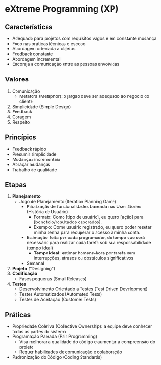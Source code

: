 # eXtreme Programming (XP)

## Características

- Adequado para projetos com requisitos vagos e em constante mudança
- Foco nas práticas técnicas e escopo
- Abordagem orientada a objetos
- Feedback constante
- Abordagem incremental
- Encoraja a comunicação entre as pessoas envolvidas

## Valores

1. Comunicação
   - Metáfora (Metaphor): o jargão deve ser adequado ao negócio do cliente
2. Simplicidade (Simple Design)
3. Feedback
4. Coragem
5. Respeito

## Princípios

- Feedback rápido
- Presumir simplicidade
- Mudanças incrementais
- Abraçar mudanças
- Trabalho de qualidade

## Etapas

1. **Planejamento**
   - Jogo de Planejamento (Iteration Planning Game)
     - Priorização de funcionalidades baseada nas User Stories (História de Usuário)
         - Formato: Como [tipo de usuário], eu quero [ação] para [benefício/resultados esperados].
         - Exemplo: Como usuário registrado, eu quero poder resetar minha senha para recuperar o acesso à minha conta.
     - Estimação, feita por cada programador, do tempo que será necessário para realizar cada tarefa sob sua responsabilidade (tempo ideal)
         - **Tempo ideal:** estimar homens-hora por tarefa sem interrupções, atrasos ou obstáculos significativos
     - Semanal
2. **Projeto** ("Designing")
3. **Codificação**
   - Fases pequenas (Small Releases)
4. **Testes**
   - Desenvolvimento Orientado a Testes (Test Driven Development)
   - Testes Automatizados (Automated Tests)
   - Testes de Aceitação (Customer Tests)

## Práticas

- Propriedade Coletiva (Collective Ownership): a equipe deve conhecer todas as partes do sistema
- Programação Pareada (Pair Programming)
  - Visa melhorar a qualidade do código e aumentar a compreensão do projeto
  - Requer habilidades de comunicação e colaboração
- Padronização do Código (Coding Standards)
